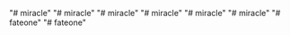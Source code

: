 "# miracle" 
"# miracle" 
"# miracle" 
"# miracle" 
"# miracle" 
"# miracle" 
"# fateone" 
"# fateone" 
